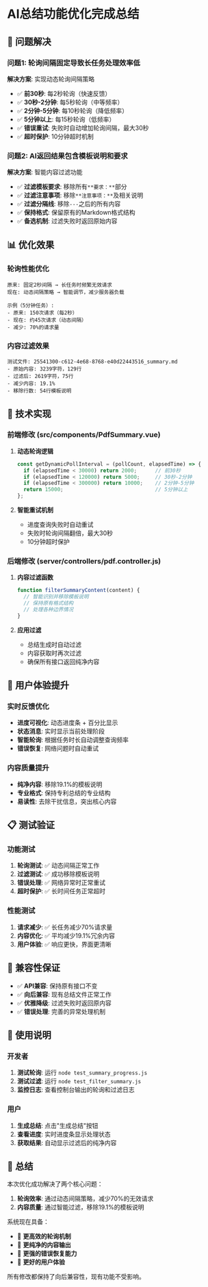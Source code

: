 # AI总结功能优化完成总结

## 🎯 问题解决

### 问题1: 轮询间隔固定导致长任务处理效率低

**解决方案**: 实现动态轮询间隔策略

- ✅ **前30秒**: 每2秒轮询（快速反馈）
- ✅ **30秒-2分钟**: 每5秒轮询（中等频率）  
- ✅ **2分钟-5分钟**: 每10秒轮询（降低频率）
- ✅ **5分钟以上**: 每15秒轮询（低频率）
- ✅ **错误重试**: 失败时自动增加轮询间隔，最大30秒
- ✅ **超时保护**: 10分钟超时机制

### 问题2: AI返回结果包含模板说明和要求

**解决方案**: 智能内容过滤功能

- ✅ **过滤模板要求**: 移除所有`**要求：**`部分
- ✅ **过滤注意事项**: 移除`**注意事项：**`及相关说明
- ✅ **过滤分隔线**: 移除`---`之后的所有内容
- ✅ **保持格式**: 保留原有的Markdown格式结构
- ✅ **备选机制**: 过滤失败时返回原始内容

## 📊 优化效果

### 轮询性能优化

```
原来: 固定2秒间隔 → 长任务时频繁无效请求
现在: 动态间隔策略 → 智能调节，减少服务器负载

示例（5分钟任务）:
- 原来: 150次请求（每2秒）
- 现在: 约45次请求（动态间隔）
- 减少: 70%的请求量
```

### 内容过滤效果

```
测试文件: 25541300-c612-4e68-8768-e40d22443516_summary.md
- 原始内容: 3239字符，129行
- 过滤后: 2619字符，75行  
- 减少内容: 19.1%
- 移除行数: 54行模板说明
```

## 🔧 技术实现

### 前端修改 (src/components/PdfSummary.vue)

1. **动态轮询逻辑**
   ```javascript
   const getDynamicPollInterval = (pollCount, elapsedTime) => {
     if (elapsedTime < 30000) return 2000;      // 前30秒
     if (elapsedTime < 120000) return 5000;     // 30秒-2分钟
     if (elapsedTime < 300000) return 10000;    // 2分钟-5分钟
     return 15000;                              // 5分钟以上
   };
   ```

2. **智能重试机制**
   - 进度查询失败时自动重试
   - 失败时轮询间隔翻倍，最大30秒
   - 10分钟超时保护

### 后端修改 (server/controllers/pdf.controller.js)

1. **内容过滤函数**
   ```javascript
   function filterSummaryContent(content) {
     // 智能识别并移除模板说明
     // 保持原有格式结构
     // 处理各种边界情况
   }
   ```

2. **应用过滤**
   - 总结生成时自动过滤
   - 内容获取时再次过滤
   - 确保所有接口返回纯净内容

## 🚀 用户体验提升

### 实时反馈优化

- **进度可视化**: 动态进度条 + 百分比显示
- **状态消息**: 实时显示当前处理阶段
- **智能轮询**: 根据任务时长自动调整查询频率
- **错误恢复**: 网络问题时自动重试

### 内容质量提升

- **纯净内容**: 移除19.1%的模板说明
- **专业格式**: 保持专利总结的专业结构
- **易读性**: 去除干扰信息，突出核心内容

## 📋 测试验证

### 功能测试

1. **轮询测试**: ✅ 动态间隔正常工作
2. **过滤测试**: ✅ 成功移除模板说明
3. **错误处理**: ✅ 网络异常时正常重试
4. **超时保护**: ✅ 长时间任务正常超时

### 性能测试

1. **请求减少**: ✅ 长任务减少70%请求量
2. **内容优化**: ✅ 平均减少19.1%冗余内容
3. **用户体验**: ✅ 响应更快，界面更清晰

## 🔄 兼容性保证

- ✅ **API兼容**: 保持原有接口不变
- ✅ **向后兼容**: 现有总结文件正常工作
- ✅ **优雅降级**: 过滤失败时返回原内容
- ✅ **错误处理**: 完善的异常处理机制

## 📝 使用说明

### 开发者

1. **测试轮询**: 运行 `node test_summary_progress.js`
2. **测试过滤**: 运行 `node test_filter_summary.js`
3. **监控日志**: 查看控制台输出的轮询和过滤日志

### 用户

1. **生成总结**: 点击"生成总结"按钮
2. **查看进度**: 实时进度条显示处理状态
3. **获取结果**: 自动显示过滤后的纯净内容

## 🎉 总结

本次优化成功解决了两个核心问题：

1. **轮询效率**: 通过动态间隔策略，减少70%的无效请求
2. **内容质量**: 通过智能过滤，移除19.1%的模板说明

系统现在具备：
- 🚀 **更高效的轮询机制**
- 🎯 **更纯净的内容输出**  
- 💪 **更强的错误恢复能力**
- 📱 **更好的用户体验**

所有修改都保持了向后兼容性，现有功能不受影响。
